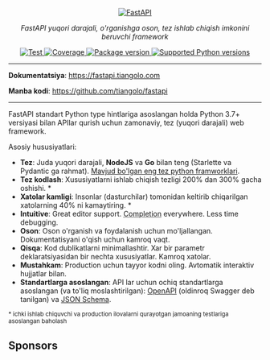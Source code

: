 <p align="center">
  <a href="https://fastapi.tiangolo.com"><img src="https://fastapi.tiangolo.com/img/logo-margin/logo-teal.png" alt="FastAPI"></a>
</p>
<p align="center">
    <em>FastAPI yuqori darajali, o'rganishga oson, tez ishlab chiqish imkonini beruvchi framework</em>
</p>
<p align="center">
<a href="https://github.com/tiangolo/fastapi/actions?query=workflow%3ATest+event%3Apush+branch%3Amaster" target="_blank">
    <img src="https://github.com/tiangolo/fastapi/workflows/Test/badge.svg?event=push&branch=master" alt="Test">
</a>
<a href="https://coverage-badge.samuelcolvin.workers.dev/redirect/tiangolo/fastapi" target="_blank">
    <img src="https://coverage-badge.samuelcolvin.workers.dev/tiangolo/fastapi.svg" alt="Coverage">
</a>
<a href="https://pypi.org/project/fastapi" target="_blank">
    <img src="https://img.shields.io/pypi/v/fastapi?color=%2334D058&label=pypi%20package" alt="Package version">
</a>
<a href="https://pypi.org/project/fastapi" target="_blank">
    <img src="https://img.shields.io/pypi/pyversions/fastapi.svg?color=%2334D058" alt="Supported Python versions">
</a>
</p>

---

**Dokumentatsiya**: <a href="https://fastapi.tiangolo.com" target="_blank">https://fastapi.tiangolo.com</a>

**Manba kodi**: <a href="https://github.com/tiangolo/fastapi" target="_blank">https://github.com/tiangolo/fastapi</a>

---

FastAPI standart Python type hintlariga asoslangan holda Python 3.7+ versiyasi bilan APIlar qurish uchun zamonaviy, tez (yuqori darajali) web framework.

Asosiy hususiyatlari:

* **Tez**: Juda yuqori darajali, **NodeJS** va **Go** bilan teng (Starlette va Pydantic ga rahmat). [Mavjud bo'lgan eng tez python framworklari](#performance).
* **Tez kodlash**: Xususiyatlarni ishlab chiqish tezligi 200% dan 300% gacha oshishi. *
* **Xatolar kamligi**: Insonlar (dasturchilar) tomonidan keltirib chiqarilgan xatolarning 40% ni kamaytiring. *
* **Intuitive**: Great editor support. <abbr title="also known as auto-complete, autocompletion, IntelliSense">Completion</abbr> everywhere. Less time debugging.
* **Oson**: Oson o'rganish va foydalanish uchun mo'ljallangan. Dokumentatisyani o'qish uchun kamroq vaqt.
* **Qisqa**: Kod dublikatlarni minimallashtir. Xar bir parametr deklaratsiyasidan bir nechta xususiyatlar. Kamroq xatolar.
* **Mustahkam**: Production uchun tayyor kodni oling. Avtomatik interaktiv hujjatlar bilan.
* **Standartlarga asoslangan**: API lar uchun ochiq standartlarga asoslangan (va to'liq moslashtirilgan): <a href="https://github.com/OAI/OpenAPI-Specification" class="external-link" target="_blank">OpenAPI</a> (oldinroq Swagger deb tanilgan) va <a href="https://json-schema.org/" class="external-link" target="_blank">JSON Schema</a>.

<small>* ichki ishlab chiquvchi va production ilovalarni qurayotgan  jamoaning testlariga asoslangan baholash</small>

## Sponsors
